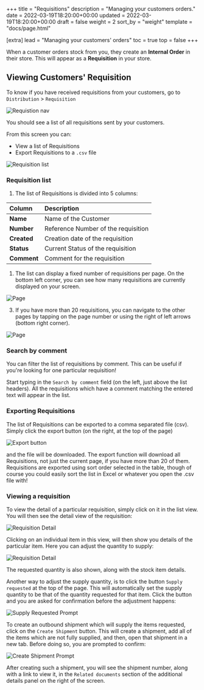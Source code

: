 +++
title = "Requisitions"
description = "Managing your customers orders."
date = 2022-03-19T18:20:00+00:00
updated = 2022-03-19T18:20:00+00:00
draft = false
weight = 2
sort_by = "weight"
template = "docs/page.html"

[extra]
lead = "Managing your customers' orders"
toc = true
top = false
+++

When a customer orders stock from you, they create an **Internal Order** in their store. This will appear as a **Requisition** in your store. 

## Viewing Customers' Requisition

To know if you have received requisitions from your customers, go to `Distribution` > `Requisition`

![Requistion nav](/docs/distribution/images/req_gotoreq2.png)

You should see a list of all requisitions sent by your customers. 

From this screen you can:
* View a list of Requisitions
* Export Requisitions to a `.csv` file

![Requisition list](/docs/distribution/images/req_list.png)


### Requisition list

1. The list of Requisitions is divided into 5 columns:

| Column| Description |
| :---------- | :---------- |
| **Name** | Name of the Customer | 
| **Number** | Reference Number of the requisition | 
| **Created** | Creation date of the requisition | 
| **Status** | Current Status of the requisition | 
| **Comment** | Comment for the requisition |

1. The list can display a fixed number of requisitions per page. On the bottom left corner, you can see how many requisitions are currently displayed on your screen. 

![Page](/docs/distribution/images/os_list_showing.png)

3. If you have more than 20 requisitions, you can navigate to the other pages by tapping on the page number or using the right of left arrows (bottom right corner). 

![Page](/docs/distribution/images/os_list_pagenumbers.png)

### Search by comment

You can filter the list of requisitions by comment. This can be useful if you're looking for one particular requisition!

Start typing in the `Search by comment` field (on the left, just above the list headers). All the requisitions which have a comment matching the entered text will appear in the list. 

### Exporting Requisitions

The list of Requisitions can be exported to a comma separated file (csv). Simply click the export button (on the right, at the top of the page)

![Export button](/docs/distribution/images/export.png)

and the file will be downloaded. The export function will download all Requisitions, not just the current page, if you have more than 20 of them. Requisitions are exported using sort order selected in the table, though of course you could easily sort the list in Excel or whatever you open the .csv file with!

### Viewing a requisition

To view the detail of a particular requisition, simply click on it in the list view.
You will then see the detail view of the requisition:

![Requisition Detail](/docs/distribution/images/requisition-detail.png)

Clicking on an individual item in this view, will then show you details of the particular item. Here you can adjust the quantity to supply:

![Requisition Detail](/docs/distribution/images/requisition-item-detail.png)

The requested quantity is also shown, along with the stock item details.


Another way to adjust the supply quantity, is to click the button `Supply requested` at the top of the page. This will automatically set the supply quantity to be that of the quantity requested for that item. Click the button and you are asked for confirmation before the adjustment happens:

![Supply Requested Prompt](/docs/distribution/images/requisition-supply-to-requested.png)


To create an outbound shipment which will supply the items requested, click on the `Create Shipment` button. This will create a shipment, add all of the items which are not fully supplied, and then, open that shipment in a new tab. Before doing so, you are prompted to confirm:

![Create Shipment Prompt](/docs/distribution/images/requisition-create-shipment.png)

After creating such a shipment, you will see the shipment number, along with a link to view it, in the `Related documents` section of the additional details panel on the right of the screen.
